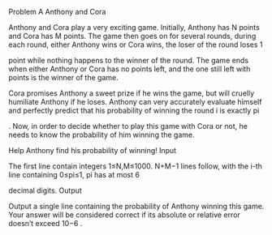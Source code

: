 
Problem A
Anthony and Cora

Anthony and Cora play a very exciting game. Initially, Anthony has N
points and Cora has M points. The game then goes on for several rounds, during each round, either Anthony wins or Cora wins, the loser of the round loses 1

point while nothing happens to the winner of the round. The game ends when either Anthony or Cora has no points left, and the one still left with points is the winner of the game.

Cora promises Anthony a sweet prize if he wins the game, but will cruelly humiliate Anthony if he loses. Anthony can very accurately evaluate himself and perfectly predict that his probability of winning the round i
is exactly pi

. Now, in order to decide whether to play this game with Cora or not, he needs to know the probability of him winning the game.

Help Anthony find his probability of winning!
Input

The first line contain integers 1≤N,M≤1000. N+M−1 lines follow, with the i-th line containing 0≤pi≤1, pi has at most 6

decimal digits.
Output

Output a single line containing the probability of Anthony winning this game. Your answer will be considered correct if its absolute or relative error doesn’t exceed 10−6
.